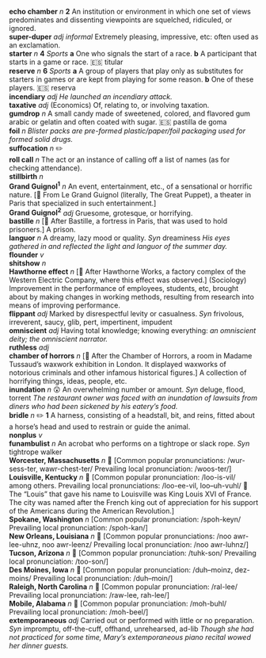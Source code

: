__echo chamber__ _n_ __2__ An institution or environment in which one set of views predominates and dissenting viewpoints are squelched, ridiculed, or ignored.  
__super-duper__ _adj_ _informal_ Extremely pleasing, impressive, etc: often used as an exclamation.  
__starter__ _n_ __4__ _Sports_ __a__ One who signals the start of a race. __b__ A participant that starts in a game or race. :es: titular  
__reserve__ _n_ __6__ _Sports_ __a__ A group of players that play only as substitutes for starters in games or are kept from playing for some reason. __b__ One of these players. :es: reserva  
__incendiary__ _adj_ _He launched an incendiary attack._  
__taxative__ _adj_ (Economics) Of, relating to, or involving taxation.  
__gumdrop__ _n_ A small candy made of sweetened, colored, and flavored gum arabic or gelatin and often coated with sugar. :es: pastilla de goma  
__foil__ _n_ _Blister packs are pre-formed plastic/paper/foil packaging used for formed solid drugs._  
__suffocation__ _n_ :pencil2:  
__roll call__ _n_ The act or an instance of calling off a list of names (as for checking attendance).  
__stillbirth__ _n_  
__Grand Guignol<sup>1</sup>__ _n_ An event, entertainment, etc., of a sensational or horrific nature. [:scroll: From Le Grand Guignol (literally, The Great Puppet), a theater in Paris that specialized in such entertainment.]  
__Grand Guignol<sup>2</sup>__ _adj_ Gruesome, grotesque, or horrifying.  
__bastille__ _n_ [:scroll: After Bastille, a fortress in Paris, that was used to hold prisoners.] A prison.  
__languor__ _n_ A dreamy, lazy mood or quality. _Syn_ dreaminess _His eyes gathered in and reflected the light and languor of the summer day._  
__flounder__ _v_  
__shitshow__ _n_  
__Hawthorne effect__ _n_ [:scroll: After Hawthorne Works, a factory complex of the Western Electric Company, where this effect was observed.] (Sociology) Improvement in the performance of employees, students, etc, brought about by making changes in working methods, resulting from research into means of improving performance.  
__flippant__ _adj_ Marked by disrespectful levity or casualness. _Syn_ frivolous, irreverent, saucy, glib, pert, impertinent, impudent  
__omniscient__ _adj_ Having total knowledge; knowing everything: _an omniscient deity; the omniscient narrator._  
__ruthless__ _adj_  
__chamber of horrors__ _n_ [:scroll: After the Chamber of Horrors, a room in Madame Tussaud’s waxwork exhibition in London. It displayed waxworks of notorious criminals and other infamous historical figures.] A collection of horrifying things, ideas, people, etc.  
__inundation__ _n_ :astonished: An overwhelming number or amount. _Syn_ deluge, flood, torrent _The restaurant owner was faced with an inundation of lawsuits from diners who had been sickened by his eatery’s food._  
__bridle__ _n_ :pencil2: __1__ A harness, consisting of a headstall, bit, and reins, fitted about a horse’s head and used to restrain or guide the animal.  
__nonplus__ _v_  
__funambulist__ _n_ An acrobat who performs on a tightrope or slack rope. _Syn_ tightrope walker  
__Worcester, Massachusetts__ _n_ :mega: [Common popular pronunciations: /wur-sess-ter, wawr-chest-ter/ Prevailing local pronunciation: /woos-ter/]  
__Louisville, Kentucky__ _n_ :mega: [Common popular pronunciation: /loo-is-vil/ among others. Prevailing local pronunciations: /loo-ee-vil, loo–uh-vuhl/ :scroll: The “Louis” that gave his name to Louisville was King Louis XVI of France. The city was named after the French king out of appreciation for his support of the Americans during the American Revolution.]  
__Spokane, Washington__ _n_ [Common popular pronunciation: /spoh-keyn/ Prevailing local pronunciation: /spoh-kan/]  
__New Orleans, Louisiana__ _n_ :mega: [Common popular pronunciations: /noo awr-lee-uhnz, noo awr-leenz/ Prevailing local pronunciation: /noo awr-luhnz/]  
__Tucson, Arizona__ _n_ :mega: [Common popular pronunciation: /tuhk-son/ Prevailing local pronunciation: /too-son/]  
__Des Moines, Iowa__ _n_ :mega: [Common popular pronunciation: /duh–moinz, dez-moins/ Prevailing local pronunciation: /duh–moin/]  
__Raleigh, North Carolina__ _n_ :mega: [Common popular pronunciation: /ral-lee/ Prevailing local pronunciation: /raw-lee, rah-lee/]  
__Mobile, Alabama__ _n_ :mega: [Common popular pronunciation: /moh-buhl/ Prevailing local pronunciation: /moh-beel/]  
__extemporaneous__ _adj_ Carried out or performed with little or no preparation. _Syn_ impromptu, off-the-cuff, offhand, unrehearsed, ad-lib _Though she had not practiced for some time, Mary’s extemporaneous piano recital wowed her dinner guests._  
